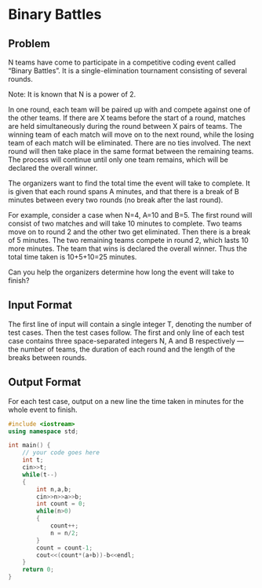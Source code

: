 # Binary Battles
## Problem
N teams have come to participate in a competitive coding event called “Binary Battles”. It is a single-elimination tournament consisting of several rounds.

Note: It is known that N is a power of 2.

In one round, each team will be paired up with and compete against one of the other teams. If there are X teams before the start of a round, matches are held simultaneously during the round between X pairs of teams. The winning team of each match will move on to the next round, while the losing team of each match will be eliminated. There are no ties involved. The next round will then take place in the same format between the remaining teams. The process will continue until only one team remains, which will be declared the overall winner.

The organizers want to find the total time the event will take to complete. It is given that each round spans A minutes, and that there is a break of B minutes between every two rounds (no break after the last round).

For example, consider a case when N=4, A=10 and B=5. The first round will consist of two matches and will take 10 minutes to complete. Two teams move on to round 2 and the other two get eliminated. Then there is a break of 5 minutes. The two remaining teams compete in round 2, which lasts 10 more minutes. The team that wins is declared the overall winner. Thus the total time taken is 10+5+10=25 minutes.

Can you help the organizers determine how long the event will take to finish?

## Input Format
The first line of input will contain a single integer T, denoting the number of test cases. Then the test cases follow.
The first and only line of each test case contains three space-separated integers N, A and B respectively — the number of teams, the duration of each round and the length of the breaks between rounds.
## Output Format
For each test case, output on a new line the time taken in minutes for the whole event to finish.

```cpp
#include <iostream>
using namespace std;

int main() {
	// your code goes here
	int t;
	cin>>t;
	while(t--)
	{
	    int n,a,b;
	    cin>>n>>a>>b;
	    int count = 0;
	    while(n>0)
	    {
	        count++;
	        n = n/2;
	    }
	    count = count-1;
        cout<<(count*(a+b))-b<<endl;
	}
	return 0;
}
```